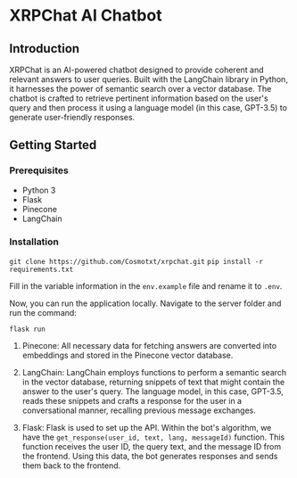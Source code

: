 # XRPChat AI Chatbot

## Introduction

XRPChat is an AI-powered chatbot designed to provide coherent and relevant answers to user queries. Built with the LangChain library in Python, it harnesses the power of semantic search over a vector database. The chatbot is crafted to retrieve pertinent information based on the user's query and then process it using a language model (in this case, GPT-3.5) to generate user-friendly responses.

## Getting Started

### Prerequisites

- Python 3
- Flask
- Pinecone
- LangChain

### Installation

```git clone https://github.com/Cosmotxt/xrpchat.git```
```pip install -r requirements.txt```

Fill in the variable information in the ```env.example``` file and rename it to ```.env```.

Now, you can run the application locally. Navigate to the server folder and run the command:

```flask run```

1. Pinecone: All necessary data for fetching answers are converted into embeddings and stored in the Pinecone vector database.

2. LangChain: LangChain employs functions to perform a semantic search in the vector database, returning snippets of text that might contain the answer to the user's query. The language model, in this case, GPT-3.5, reads these snippets and crafts a response for the user in a conversational manner, recalling previous message exchanges.

3. Flask: Flask is used to set up the API. Within the bot's algorithm, we have the ```get_response(user_id, text, lang, messageId)``` function. This function receives the user ID, the query text, and the message ID from the frontend. Using this data, the bot generates responses and sends them back to the frontend.